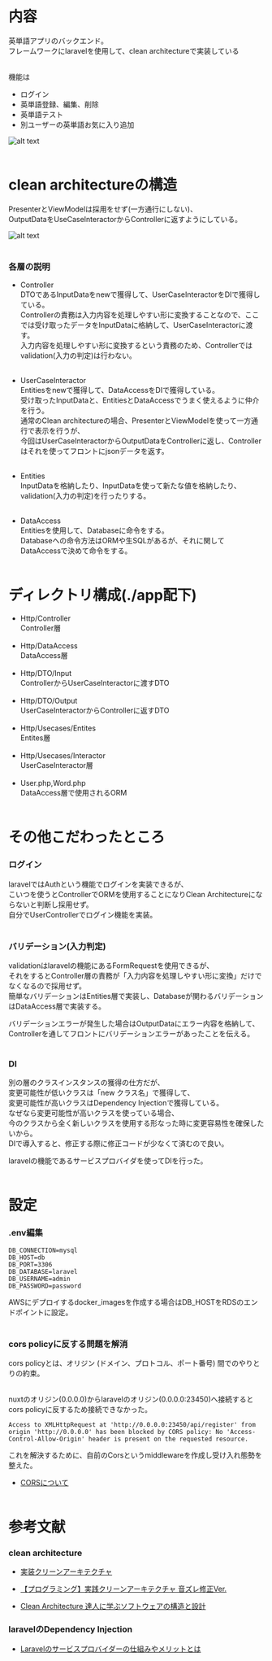 # 内容
英単語アプリのバックエンド。<br>
フレームワークにlaravelを使用して、clean architectureで実装している<br><br>

機能は
- ログイン
- 英単語登録、編集、削除
- 英単語テスト
- 別ユーザーの英単語お気に入り追加

![alt text](./Clean_arc.png "Clean_arc")<br><br>

# clean architectureの構造
PresenterとViewModelは採用をせず(一方通行にしない)、<br>OutputDataをUseCaseInteractorからControllerに返すようにしている。

![alt text](./Clean_arc2.png "Clean_arc")<br><br>

### 各層の説明
- Controller<br>
DTOであるInputDataをnewで獲得して、UserCaseInteractorをDIで獲得している。<br>
Controllerの責務は入力内容を処理しやすい形に変換することなので、ここでは受け取ったデータをInputDataに格納して、UserCaseInteractorに渡す。<br>
入力内容を処理しやすい形に変換するという責務のため、Controllerではvalidation(入力の判定)は行わない。<br><br>

- UserCaseInteractor<br>
Entitiesをnewで獲得して、DataAccessをDIで獲得している。<br>
受け取ったInputDataと、EntitiesとDataAccessでうまく使えるように仲介を行う。<br>
通常のClean architectureの場合、PresenterとViewModelを使って一方通行で表示を行うが、<br>今回はUserCaseInteractorからOutputDataをControllerに返し、Controllerはそれを使ってフロントにjsonデータを返す。<br><br>

- Entities<br>
InputDataを格納したり、InputDataを使って新たな値を格納したり、validation(入力の判定)を行ったりする。<br><br>

- DataAccess<br>
Entitiesを使用して、Databaseに命令をする。<br>
Databaseへの命令方法はORMや生SQLがあるが、それに関してDataAccessで決めて命令をする。<br><br>

# ディレクトリ構成(./app配下)
- Http/Controller<br>
Controller層<br><br>
- Http/DataAccess<br>
DataAccess層<br><br>
- Http/DTO/Input<br>
ControllerからUserCaseInteractorに渡すDTO<br><br>
- Http/DTO/Output<br>
UserCaseInteractorからControllerに返すDTO<br><br>
- Http/Usecases/Entites<br>
Entites層<br><br>
- Http/Usecases/Interactor<br>
UserCaseInteractor層<br><br>
- User.php,Word.php<br>
DataAccess層で使用されるORM<br><br>


# その他こだわったところ
### ログイン
laravelではAuthという機能でログインを実装できるが、<br>こいつを使うとControllerでORMを使用することになりClean Architectureにならないと判断し採用せず。<br>
自分でUserControllerでログイン機能を実装。<br><br>

### バリデーション(入力判定)
validationはlaravelの機能にあるFormRequestを使用できるが、<br>それをするとController層の責務が「入力内容を処理しやすい形に変換」だけでなくなるので採用せず。<br>
簡単なバリデーションはEntities層で実装し、Databaseが関わるバリデーションはDataAccess層で実装する。<br>

バリデーションエラーが発生した場合はOutputDataにエラー内容を格納して、Controllerを通してフロントにバリデーションエラーがあったことを伝える。<br><br>

### DI
別の層のクラスインスタンスの獲得の仕方だが、<br>変更可能性が低いクラスは「new クラス名」で獲得して、<br>変更可能性が高いクラスはDependency Injectionで獲得している。<br>なぜなら変更可能性が高いクラスを使っている場合、<br>今のクラスから全く新しいクラスを使用する形なった時に変更容易性を確保したいから。<br>DIで導入すると、修正する際に修正コードが少なくて済むので良い。<br>

laravelの機能であるサービスプロバイダを使ってDIを行った。<br><br>

# 設定
### .env編集
```
DB_CONNECTION=mysql
DB_HOST=db
DB_PORT=3306
DB_DATABASE=laravel
DB_USERNAME=admin
DB_PASSWORD=password
```

AWSにデプロイするdocker_imagesを作成する場合はDB_HOSTをRDSのエンドポイントに設定。<br><br>

### cors policyに反する問題を解消
cors policyとは、オリジン (ドメイン、プロトコル、ポート番号) 間でのやりとりの約束。<br><br>

nuxtのオリジン(0.0.0.0)からlaravelのオリジン(0.0.0.0:23450)へ接続するとcors policyに反するため接続できなかった。
```
Access to XMLHttpRequest at 'http://0.0.0.0:23450/api/register' from origin 'http://0.0.0.0' has been blocked by CORS policy: No 'Access-Control-Allow-Origin' header is present on the requested resource.
```
これを解決するために、自前のCorsというmiddlewareを作成し受け入れ態勢を整えた。

- [CORSについて](https://qiita.com/Tsuyozo/items/6769f616b478726a5188)<br><br>

# 参考文献
### clean architecture
- [実装クリーンアーキテクチャ](https://qiita.com/nrslib/items/a5f902c4defc83bd46b8)

- [【プログラミング】実践クリーンアーキテクチャ 音ズレ修正Ver.](https://www.youtube.com/watch?v=BvzjpAe3d4g)

- [Clean Architecture 達人に学ぶソフトウェアの構造と設計](https://www.amazon.co.jp/Clean-Architecture-%E9%81%94%E4%BA%BA%E3%81%AB%E5%AD%A6%E3%81%B6%E3%82%BD%E3%83%95%E3%83%88%E3%82%A6%E3%82%A7%E3%82%A2%E3%81%AE%E6%A7%8B%E9%80%A0%E3%81%A8%E8%A8%AD%E8%A8%88-Robert-C-Martin/dp/4048930656)

### laravelのDependency Injection
- [Laravelのサービスプロバイダーの仕組みやメリットとは](https://www.geekfeed.co.jp/geekblog/laravel-service-providers)
